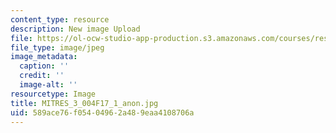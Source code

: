 ```yaml
---
content_type: resource
description: New image Upload
file: https://ol-ocw-studio-app-production.s3.amazonaws.com/courses/res-3-004-visualizing-materials-science-fall-2017/589ace76f05404962a489eaa4108706a_MITRES_3_004F17_1_anon.jpg
file_type: image/jpeg
image_metadata:
  caption: ''
  credit: ''
  image-alt: ''
resourcetype: Image
title: MITRES_3_004F17_1_anon.jpg
uid: 589ace76-f054-0496-2a48-9eaa4108706a
---
```

